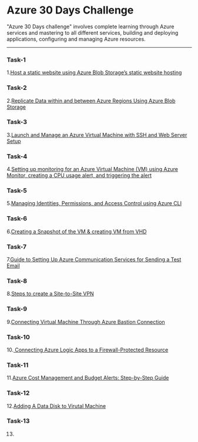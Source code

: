  # Azure 30 Days Challenge

 "Azure 30 Days challenge" involves complete learning through Azure services and mastering to all different services, building and deploying applications, configuring and managing Azure resources.   

---

### Task-1

1.[Host a static website using Azure Blob Storage’s static website hosting](https://github.com/vasanth-z/Azure-30-days-challenge/blob/f21e2ade8ef8b3c3307cc00ed89e8d0f4e5ed049/Task-1.md)

### Task-2

2.[Replicate Data within and between Azure Regions Using Azure Blob Storage](https://github.com/vasanth-z/Azure-30-days-challenge/blob/491322cad3553a10572afac0a48148497037ac36/Task-2.md)

### Task-3

3.[Launch and Manage an Azure Virtual Machine with SSH and Web Server Setup](https://github.com/vasanth-z/Azure-30-days-challenge/blob/80a9256bc4cd3e07fc2232ff6499d99483175a58/Task-3.md)

### Task-4

4.[Setting up monitoring for an Azure Virtual Machine (VM) using Azure Monitor, creating a CPU usage alert, and triggering the alert](https://github.com/vasanth-z/Azure-30-days-challenge/blob/930d77c691ab703517c0f6e6d5e4b6d83681bf59/Task-4.md)

### Task-5

5.[Managing Identities, Permissions, and Access Control using Azure CLI](https://github.com/vasanth-z/Azure-30-days-challenge/blob/fa92b1d353814c24e494edd45fa87206c35269d9/Task-5.md)

### Task-6

6.[Creating a Snapshot of the VM & creating VM from VHD](https://github.com/vasanth-z/Azure-30-days-challenge/blob/8bfd3f4308bf79466877d42373cfee8a998b33ba/Task-6.md)

### Task-7

7.[Guide to Setting Up Azure Communication Services for Sending a Test Email](https://github.com/vasanth-z/Azure-30-days-challenge/blob/d7e6d727f251fc7e6986cfcd665c5b26e2cb5d89/Task-7.md)

### Task-8

8.[Steps to create a Site-to-Site VPN](https://github.com/vasanth-z/Azure-30-days-challenge/blob/f0afbd93819285b9f1e6c16a701a007dc8c23304/Task-8.md)

### Task-9

9.[Connecting Virtual Machine Through Azure Bastion Connection](https://github.com/vasanth-z/Azure-30-days-challenge/blob/5bc8c81e258753e9d42e6cef9bbd5959e279e3af/Task-9.md)

### Task-10

10.[ Connecting Azure Logic Apps to a Firewall-Protected Resource](https://github.com/vasanth-z/Azure-30-days-challenge/blob/72af4114e5285ae0d6468c07797b788e826dbce0/Task-%2010.md)

### Task-11

11.[Azure Cost Management and Budget Alerts: Step-by-Step Guide](https://github.com/vasanth-z/Azure-30-days-challenge/blob/00a553d63e05e280b552f1cdc227a72289c1a419/Task-11.md)

### Task-12

12.[Adding A Data Disk to Virutal Machine](https://github.com/vasanth-z/Azure-30-days-challenge/blob/0411f0347e721240d8144ff02107968425d3ab8b/Task-12.md)

### Task-13

13. [](https://github.com/vasanth-z/Azure-30-days-challenge/blob/9ebbdd1b63cbf3d3f905370f1808e19670ea6d9f/task-13.md)

